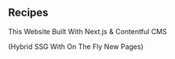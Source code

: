 ## Recipes
This Website Built With Next.js & Contentful CMS

(Hybrid SSG With On The Fly New Pages)
